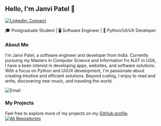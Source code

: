 ## Hello, I'm Janvi Patel 👋

[![LinkedIn: Connect](https://img.shields.io/badge/LinkedIn-Connect-blue)][1]

[1]: https://www.linkedin.com/in/janvi-patel-61ba52244/


🎓 Postgraduate Student | 🖥️ Software Engineer | 📱 Python/UI/UX Developer

### About Me

I'm Janvi Patel, a software engineer and developer from India. Currently pursuing my Masters in Computer Science and Information fro NJIT in USA, I have a keen interest in developing apps, websites, and software solutions. With a focus on Python and UI/UX development, I'm passionate about creating intuitive and efficient solutions. Beyond coding, I enjoy to read and write, discovering new music, and traveling the world.

![Email](https://img.shields.io/badge/Email-janvipatel5115%40gmail.com-red)


### My Projects

Feel free to explore more of my projects on my [GitHub profile](https://github.com/JanuPatel1103/).
[![All Repositories](https://img.shields.io/badge/All%20Repositories-View%20All-brightgreen)](https://github.com/JanuPatel1103/?tab=repositories)
